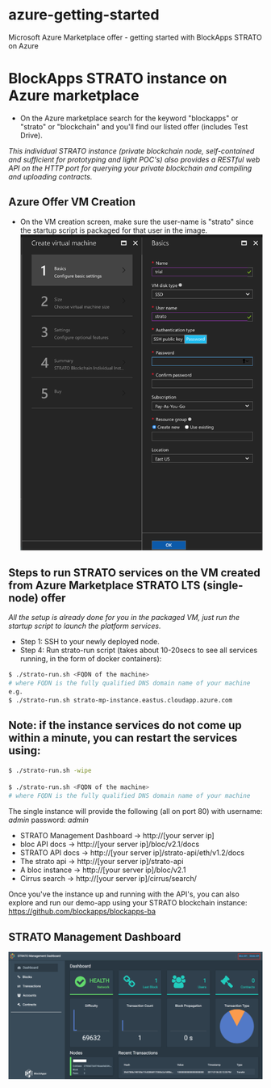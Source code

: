 # azure-getting-started
Microsoft Azure Marketplace offer - getting started with BlockApps STRATO on Azure

# BlockApps STRATO instance on Azure marketplace
- On the Azure marketplace search for the keyword "blockapps" or "strato" or "blockchain" and you'll find our listed offer (includes Test Drive).

*This individual STRATO instance (private blockchain node, self-contained and sufficient for prototyping and light POC's) also provides a RESTful web API on the HTTP port for querying your private blockchain and compiling and uploading contracts.*

## Azure Offer VM Creation
- On the VM creation screen, make sure the user-name is "strato" since the startup script is packaged for that user in the image.
![VM-Create](azure-offer-vm-create.png?raw=true "VM")

## Steps to run STRATO services on the VM created from Azure Marketplace STRATO LTS (single-node) offer

*All the setup is already done for you in the packaged VM, just run the startup script to launch the platform services.*
   
- Step 1: SSH to your newly deployed node.
- Step 4: Run strato-run script (takes about 10-20secs to see all services running, in the form of docker containers): 
```bash
$ ./strato-run.sh <FQDN of the machine>
# where FQDN is the fully qualified DNS domain name of your machine
e.g.
$ ./strato-run.sh strato-mp-instance.eastus.cloudapp.azure.com
```

## Note: if the instance services do not come up within a minute, you can restart the services using:
```bash
$ ./strato-run.sh -wipe 

$ ./strato-run.sh <FQDN of the machine>
# where FQDN is the fully qualified DNS domain name of your machine
```

The single instance will provide the following (all on port 80) with username: *admin* password: *admin*
- STRATO Management Dashboard -> http://[your server ip]
- bloc API docs -> http://[your server ip]/bloc/v2.1/docs
- STRATO API docs -> http://[your server ip]/strato-api/eth/v1.2/docs
- The strato api -> http://[your server ip]/strato-api
- A bloc instance -> http://[your server ip]/bloc/v2.1
- Cirrus search -> http://[your server ip]/cirrus/search/

Once you've the instance up and running with the API's, you can also explore and run our demo-app using your STRATO blockchain instance: https://github.com/blockapps/blockapps-ba 


## STRATO Management Dashboard
![SMD](SMD-image.png?raw=true "SMD")

